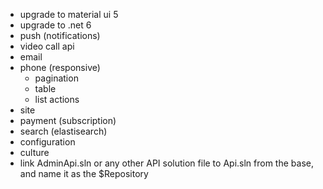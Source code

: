 - upgrade to material ui 5
- upgrade to .net 6
- push (notifications)
- video call api
- email
- phone (responsive)
  - pagination
  - table
  - list actions
- site
- payment (subscription)
- search (elastisearch)
- configuration
- culture
- link AdminApi.sln or any other API solution file to Api.sln from the base, and name it as the $Repository